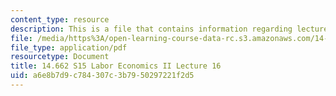 ```yaml
---
content_type: resource
description: This is a file that contains information regarding lecture 16.
file: /media/https%3A/open-learning-course-data-rc.s3.amazonaws.com/14-662-labor-economics-ii-spring-2015/a6e8b7d9c784307c3b7950297221f2d5_MIT14_662S15_lecnotes16.pdf
file_type: application/pdf
resourcetype: Document
title: 14.662 S15 Labor Economics II Lecture 16
uid: a6e8b7d9-c784-307c-3b79-50297221f2d5
---
```

